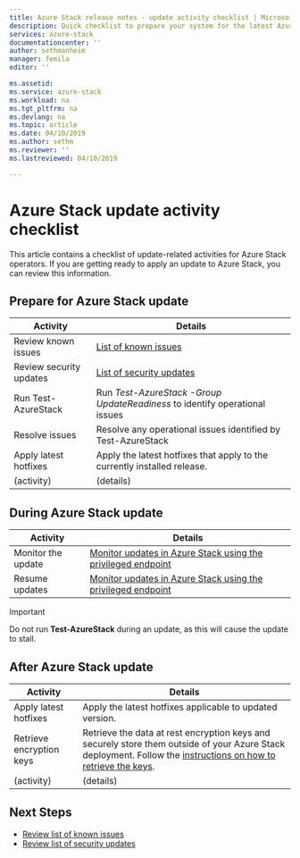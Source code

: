```yaml
---
title: Azure Stack release notes - update activity checklist | Microsoft Docs
description: Quick checklist to prepare your system for the latest Azure Stack update.
services: azure-stack
documentationcenter: ''
author: sethmanheim
manager: femila
editor: ''

ms.assetid:  
ms.service: azure-stack
ms.workload: na
ms.tgt_pltfrm: na
ms.devlang: na
ms.topic: article
ms.date: 04/10/2019
ms.author: sethm
ms.reviewer: ''
ms.lastreviewed: 04/10/2019

---
```


# Azure Stack update activity checklist

This article contains a checklist of update-related activities for Azure Stack operators. If you are getting ready to apply an update to Azure Stack, you can review this information.

## Prepare for Azure Stack update

| Activity              | Details                                                                          |
|-----------------------|----------------------------------------------------------------------------------|
| Review known issues   | [List of known issues](azure-stack-release-notes-known-issues-1904.md)                |
| Review security updates | [List of security updates](azure-stack-release-notes-security-updates-1904.md)      |
| Run Test-AzureStack   | Run *Test-AzureStack -Group UpdateReadiness* to identify operational issues      |
| Resolve issues        | Resolve any operational issues identified by Test-AzureStack                     |
| Apply latest hotfixes | Apply the latest hotfixes that apply to the currently installed release.         |
| (activity)            | (details)                                                                        |

## During Azure Stack update

| Activity              | Details                                                                          |
|-----------------------|----------------------------------------------------------------------------------|
| Monitor the update        | [Monitor updates in Azure Stack using the privileged endpoint](azure-stack-monitor-update.md) |
| Resume updates        | [Monitor updates in Azure Stack using the privileged endpoint](azure-stack-monitor-update.md) |                     |

> [!IMPORTANT]  
> Do not run **Test-AzureStack** during an update, as this will cause the update to stall.

## After Azure Stack update

| Activity              | Details                                                                          |
|-----------------------|----------------------------------------------------------------------------------|
| Apply latest hotfixes | Apply the latest hotfixes applicable to updated version.                          |
| Retrieve encryption keys | Retrieve the data at rest encryption keys and securely store them outside of your Azure Stack deployment. Follow the [instructions on how to retrieve the keys](azure-stack-security-bitlocker.md). |
| (activity)            | (details)                                                                        |

## Next Steps

- [Review list of known issues](azure-stack-release-notes-known-issues-1904.md)
- [Review list of security updates](azure-stack-release-notes-security-updates-1904.md)
